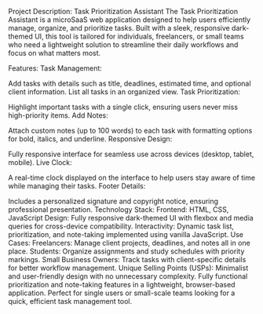 Project Description: Task Prioritization Assistant
The Task Prioritization Assistant is a microSaaS web application designed to help users efficiently manage, organize, and prioritize tasks. Built with a sleek, responsive dark-themed UI, this tool is tailored for individuals, freelancers, or small teams who need a lightweight solution to streamline their daily workflows and focus on what matters most.

Features:
Task Management:

Add tasks with details such as title, deadlines, estimated time, and optional client information.
List all tasks in an organized view.
Task Prioritization:

Highlight important tasks with a single click, ensuring users never miss high-priority items.
Add Notes:

Attach custom notes (up to 100 words) to each task with formatting options for bold, italics, and underline.
Responsive Design:

Fully responsive interface for seamless use across devices (desktop, tablet, mobile).
Live Clock:

A real-time clock displayed on the interface to help users stay aware of time while managing their tasks.
Footer Details:

Includes a personalized signature and copyright notice, ensuring professional presentation.
Technology Stack:
Frontend: HTML, CSS, JavaScript
Design: Fully responsive dark-themed UI with flexbox and media queries for cross-device compatibility.
Interactivity: Dynamic task list, prioritization, and note-taking implemented using vanilla JavaScript.
Use Cases:
Freelancers: Manage client projects, deadlines, and notes all in one place.
Students: Organize assignments and study schedules with priority markings.
Small Business Owners: Track tasks with client-specific details for better workflow management.
Unique Selling Points (USPs):
Minimalist and user-friendly design with no unnecessary complexity.
Fully functional prioritization and note-taking features in a lightweight, browser-based application.
Perfect for single users or small-scale teams looking for a quick, efficient task management tool.

